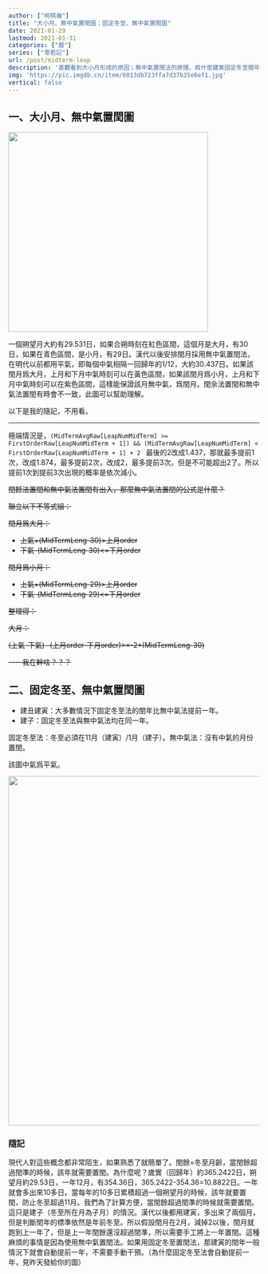```yaml
---
author: ["柯棋瀚"]
title: "大小月、無中氣置閏圖；固定冬至、無中氣置閏圖"
date: 2021-01-29
lastmod: 2021-01-31
categories: ["曆"]
series: ["雩若記"]
url: /post/midterm-leap
description: '直觀看到大小月形成的原因；無中氣置閏法的原理。爲什麼建寅固定冬至閏年比無中氣提前一年？'
img: 'https://pic.imgdb.cn/item/6013db723ffa7d37b35e6ef1.jpg'
vertical: false
---
```


## 一、大小月、無中氣置閏圖

<img src="https://pic.imgdb.cn/item/6013cecf3ffa7d37b35862aa.jpg" width="400">

一個朔望月大約有29.531日，如果合朔時刻在紅色區間，這個月是大月，有30日，如果在青色區間，是小月，有29日。漢代以後安排閏月採用無中氣置閏法，在明代以前都用平氣，即每個中氣相隔一回歸年的1/12，大約30.437日。如果該閏月爲大月，上月和下月中氣時刻可以在黃色區間，如果該閏月爲小月，上月和下月中氣時刻可以在紫色區間，這樣能保證該月無中氣，爲閏月。閏余法置閏和無中氣法置閏有時會不一致，此圖可以幫助理解。

以下是我的隨記，不用看。

----

極端情況是，`(MidTermAvgRaw[LeapNumMidTerm] >= FirstOrderRaw[LeapNumMidTerm + 1]) && (MidTermAvgRaw[LeapNumMidTerm] < FirstOrderRaw[LeapNumMidTerm + 1] + 2 ` 最後的2改成1.437，那就最多提前1次，改成1.874，最多提前2次，改成2，最多提前3次。但是不可能超出2了。所以提前1次到提前3次出現的概率是依次減小。

~~閏餘法置閏和無中氣法置閏有出入，那麼無中氣法置閏的公式是什麼？~~

~~聯立以下不等式組：~~

~~閏月爲大月：~~

- ~~上氣+(MidTermLeng-30)>上月order~~
- ~~下氣-(MidTermLeng-30)<=下月order~~

~~閏月爲小月：~~

- ~~上氣+(MidTermLeng-29)>上月order~~
- ~~下氣-(MidTermLeng-29)<=下月order~~

~~整理得：~~

~~大月：~~

~~(上氣-下氣) -(上月order-下月order)>=-2*(MidTermLeng-30)~~

~~⋯⋯我在幹啥？？？~~

## 二、固定冬至、無中氣置閏圖

- 建丑建寅：大多數情況下固定冬至法的閏年比無中氣法提前一年。
- 建子：固定冬至法與無中氣法均在同一年。

固定冬至法：冬至必須在11月（建寅）/1月（建子）。無中氣法：沒有中氣的月份置閏。

該圖中氣爲平氣。

<img src="https://pic.imgdb.cn/item/601651263ffa7d37b33ef51f.jpg" width="700">



### 隨記

 現代人對這些概念都非常陌生，如果熟悉了就簡單了。閏餘=冬至月齡，當閏餘超過閏準的時候，該年就需要置閏。為什麼呢？歲實（回歸年）約365.2422日，朔望月約29.53日，一年12月，有354.36日，365.2422-354.36=10.8822日。一年就會多出來10多日。當每年的10多日累積超過一個朔望月的時候，該年就要置閏，防止冬至超過11月。我們為了計算方便，當閏餘超過閏準的時候就需要置閏。這只是建子（冬至所在月為子月）的情況。漢代以後都用建寅，多出來了兩個月，但是判斷閏年的標準依然是年前冬至。所以假設閏月在2月，減掉2以後，閏月就跑到上一年了，但是上一年閏餘還沒超過閏準，所以需要手工將上一年置閏。這種麻煩的事情是因為使用無中氣置閏法。如果用固定冬至置閏法，那建寅的閏年一般情況下就會自動提前一年，不需要手動干預。（為什麼固定冬至法會自動提前一年，見昨天發給你的圖）